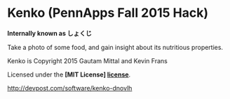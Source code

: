 # Kenko (PennApps Fall 2015 Hack)
**Internally known as しょくじ**

Take a photo of some food, and gain insight about its nutritious properties.

Kenko is Copyright 2015 Gautam Mittal and Kevin Frans




Licensed under the **[MIT License] [license]**.

[license]: https://github.com/gmittal/shokuji/blob/master/LICENSE

http://devpost.com/software/kenko-dnovlh
